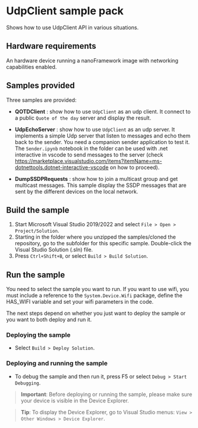# UdpClient sample pack

Shows how to use UdpClient API in various situations.

## Hardware requirements

An hardware device running a nanoFramework image with networking capabilities enabled.

## Samples provided

Three samples are provided:
- **QOTDClient** : show how to use `UdpClient` as an udp client. It connect to a public `Quote of the day` server and display the result.

- **UdpEchoServer** : show how to use `UdpClient` as an udp server. It implements a simple Udp server that listen to messages and echo them back to the sender. You need a companion sender application to test it. The `Sender.ipynb` notebook in the folder can be used with .net interactive in vscode to send messages to the server (check https://marketplace.visualstudio.com/items?itemName=ms-dotnettools.dotnet-interactive-vscode on how to proceed).

- **DumpSSDPRequests** : show how to join a multicast group and get multicast messages. This sample display the SSDP messages that are sent by the different devices on the local network.

## Build the sample

1. Start Microsoft Visual Studio 2019/2022 and select `File > Open > Project/Solution`.
1. Starting in the folder where you unzipped the samples/cloned the repository, go to the subfolder for this specific sample. Double-click the Visual Studio Solution (.sln) file.
1. Press `Ctrl+Shift+B`, or select `Build > Build Solution`.

## Run the sample

You need to select the sample you want to run. If you want to use wifi, you must include a reference to the `System.Device.Wifi` package, define the HAS_WIFI variable and set your wifi parameters in the code.

The next steps depend on whether you just want to deploy the sample or you want to both deploy and run it.

### Deploying the sample

- Select `Build > Deploy Solution`.

### Deploying and running the sample

- To debug the sample and then run it, press F5 or select `Debug > Start Debugging`.

> **Important**: Before deploying or running the sample, please make sure your device is visible in the Device Explorer.

> **Tip**: To display the Device Explorer, go to Visual Studio menus: `View > Other Windows > Device Explorer`.
